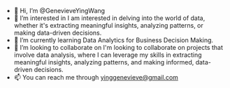 - 👋 Hi, I’m @GenevieveYingWang
- 👀 I’m interested in I am interested in delving into the world of data, whether it's extracting meaningful insights, analyzing patterns, or making data-driven decisions.
- 🌱 I’m currently learning Data Analytics for Business Decision Making.
- 💞️ I’m looking to collaborate on I'm looking to collaborate on projects that involve data analysis, where I can leverage my skills in extracting meaningful insights, analyzing patterns, and making informed, data-driven decisions.
- 📫 You can reach me through yinggenevieve@gmail.com

<!---
GenevieveYingWang/GenevieveYingWang is a ✨ special ✨ repository because its `README.md` (this file) appears on your GitHub profile.
You can click the Preview link to take a look at your changes.
--->
